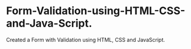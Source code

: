 # Form-Validation-using-HTML-CSS-and-Java-Script.
Created a Form with Validation using HTML, CSS and JavaScript.
